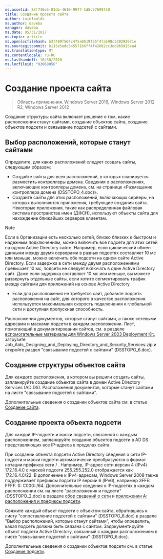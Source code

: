```yaml
---
ms.assetid: 83f746e5-81db-4610-9977-1d5c57699f50
title: Создание проекта сайта
author: iainfoulds
ms.author: daveba
manager: daveba
ms.date: 05/31/2017
ms.topic: article
ms.openlocfilehash: b3f489f564c475a0619f55f4fa690c320292671e
ms.sourcegitcommit: b115e5edc545571b6ff4f42082cc3ed965815ea4
ms.translationtype: MT
ms.contentlocale: ru-RU
ms.lasthandoff: 10/30/2020
ms.locfileid: "93068856"
---
```

# <a name="creating-a-site-design"></a>Создание проекта сайта

> Область применения. Windows Server 2016, Windows Server 2012 R2, Windows Server 2012

Создание структуры сайта включает решение о том, какие расположения станут сайтами, создание объектов сайта, создание объектов подсети и связывание подсетей с сайтами.

## <a name="deciding-which-locations-will-become-sites"></a>Выбор расположений, которые станут сайтами

Определите, для каких расположений следует создать сайты, следующим образом:

- Создайте сайты для всех расположений, в которых планируется разместить контроллеры домена. Сведения о расположениях, включающих контроллеры домена, см. на странице «Размещение контроллера домена (DSSTOPO_4.doc)».
- Создайте сайты для этих расположений, включающих серверы, на которых выполняются приложения, требующие создания сайта. Некоторые приложения, такие как распределенная файловая система пространства имен (ДФСН), используют объекты сайта для нахождение ближайших серверов клиентам.

> [!NOTE]
> Если в Организации есть несколько сетей, близко близких к быстром и надежным подключениям, можно включить все подсети для этих сетей на одном Active Directory сайте. Например, если циклический обмен данными между двумя серверами в разных подсетях составляет 10 мс или меньше, можно включить обе подсети на одном сайте Active Directory. Если задержка в сети между двумя расположениями превышает 10 мс, подсети не следует включать в один Active Directory сайт. Даже если задержка составляет 10 мс или меньше, вы можете развернуть отдельные сайты, если хотите сегментировать трафик между сайтами для приложений на основе Active Directory.

- Если для расположения не требуется сайт, добавьте подсеть расположения на сайт, для которого в качестве расположения используется максимальная скорость подключения к глобальной сети и доступная пропускная способность.

Расположения документов, которые станут сайтами, а также сетевыми адресами и масками подсети в каждом расположении. Лист, помогающий в документировании сайтов, см. в разделе [вспомогательные материалы для Windows Server 2003 Deployment Kit](https://microsoft.com/download/details.aspx?id=9608), загрузите Job_Aids_Designing_and_Deploying_Directory_and_Security_Services.zip и откройте раздел "связывание подсетей с сайтами" (DSSTOPO_6.doc).

## <a name="creating-a-site-object-design"></a>Создание структуры объектов сайта

Для каждого расположения, в котором вы решили создать сайты, запланируйте создание объектов сайта в домен Active Directory Services (AD DS). Расположения документов, которые станут сайтами на листе "связывание подсетей с сайтами".

Дополнительные сведения о создании объектов сайта см. в статье [Создание сайта](/previous-versions/windows/it-pro/windows-server-2008-r2-and-2008/cc772304(v=ws.11)).

## <a name="creating-a-subnet-object-design"></a>Создание проекта объекта подсети

Для каждой IP-подсети и маски подсети, связанной с каждым расположением, запланируйте создание объектов подсети в AD DS представляющих все IP-адреса в пределах сайта.

При создании объекта подсети Active Directory сведения о сети IP-подсети и маски подсети автоматически преобразуются в формат нотации префикса сети <IP address> / <prefix length> . Например, IP-адрес сети версии 4 (IPv4) 172.16.4.0 с маской подсети 255.255.252.0 отображается как 172.16.4.0/22. В дополнение к IPv4-адресам, Windows Server 2008 также поддерживает префиксы подсети IP версии 6 (IPv6), например 3FFE: FFFF: 0: C000::/64. Дополнительные сведения о IP-подсетях в каждом расположении см. на листе "расположения и подсети" (DSSTOPO_2.doc) в разделе [сбор сведений о сети](../../ad-ds/plan/Collecting-Network-Information.md) и [приложении A: расположения и префиксы подсети](Appendix-A--Locations-and-Subnet-Prefixes.md).

Свяжите каждый объект подсети с объектом сайта, обратившись к листу "сопоставление подсетей с сайтами" (DSSTOPO_6.doc) в разделе "Выбор расположений, которые станут сайтами", чтобы определить, какая подсеть должна быть связана с сайтом. Задокументируйте объект подсети Active Directory, связанный с каждым расположением в листе "связывание подсетей с сайтами" (DSSTOPO_6.doc).

Дополнительные сведения о создании объектов подсети см. в статье [Создание подсети](/previous-versions/windows/it-pro/windows-server-2008-r2-and-2008/cc770372(v=ws.11)).
